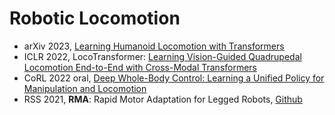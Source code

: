 # Robotic Locomotion
- arXiv 2023, [Learning Humanoid Locomotion with Transformers](https://humanoid-transformer.github.io/)
- ICLR 2022, LocoTransformer: [Learning Vision-Guided Quadrupedal Locomotion End-to-End with Cross-Modal Transformers](https://rchalyang.github.io/LocoTransformer/)
- CoRL 2022 oral, [Deep Whole-Body Control: Learning a Unified Policy for Manipulation and Locomotion](https://manipulation-locomotion.github.io/)
- RSS 2021, **RMA**: Rapid Motor Adaptation for Legged Robots, [Github](https://ashish-kmr.github.io/rma-legged-robots/)
